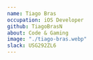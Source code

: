 ```yaml
---
name: Tiago Bras
occupation: iOS Developer
github: TiagoBrasN
about: Code & Gaming 
image: "./tiago-bras.webp"
slack: USG292ZL6
---
```

